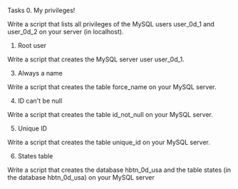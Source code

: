 Tasks
0. My privileges!

Write a script that lists all privileges of the MySQL users user_0d_1 and user_0d_2 on your server (in localhost).

1. Root user

Write a script that creates the MySQL server user user_0d_1.

3. Always a name

Write a script that creates the table force_name on your MySQL server.

4. ID can't be null

Write a script that creates the table id_not_null on your MySQL server.

5. Unique ID

Write a script that creates the table unique_id on your MySQL server.

6. States table

Write a script that creates the database hbtn_0d_usa and the table states (in the database hbtn_0d_usa) on your MySQL server

